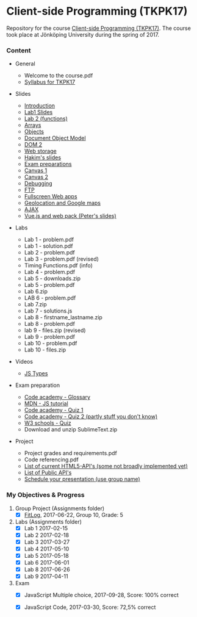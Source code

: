 Client-side Programming (TKPK17)
======

Repository for the course [Client-side Programming (TKPK17)](http://ju.se/en/study-at-ju/courses.html?courseCode=TKPK17&semester=20171). The course took place at Jönköping University during the spring of 2017.

### Content    

- General  
    - Welcome to the course.pdf
    - [Syllabus for TKPK17](http://ju.se/en/study-at-ju/courses.html?courseCode=TKPK17&semester=20171&revision=)

- Slides 
    - [Introduction](http://slides.com/jkohlin/client-side-programming#/) 
    - [Lab1 Slides](http://slides.com/jkohlin/lab-1/live) 
    - [Lab 2 (functions)](http://slides.com/jkohlin/lab-2#/) 
    - [Arrays](http://slides.com/jkohlin/arrays#/)
    - [Objects](https://slides.com/jkohlin/objects/live)
    - [Document Object Model](http://slides.com/jkohlin/dom#/)
    - [DOM 2](http://slides.com/jkohlin/dom2#/)
    - [Web storage](http://slides.com/jkohlin/web-storage#/)
    - [Hakim's slides](http://slides.com/hakim/jth/#/)
    - [Exam preparations](http://slides.com/jkohlin/exam-prep#/)
    - [Canvas 1](http://slides.com/jkohlin/canvas1#/)
    - [Canvas 2](http://slides.com/jkohlin/canvas-2#/)
    - [Debugging](http://slides.com/jkohlin/debug#/)
    - [FTP](http://slides.com/jkohlin/ftp#/)
    - [Fullscreen Web apps](http://slides.com/jkohlin/webapps#/)
    - [Geolocation and Google maps](http://slides.com/jkohlin/geolocation#/)
    - [AJAX](http://slides.com/jkohlin/ajax#/)
    - [Vue.js and web pack (Peter's slides)](http://slides.com/jkohlin/vuejs#/)

- Labs
    - Lab 1 - problem.pdf 
    - Lab 1 - solution.pdf 
    - Lab 2 - problem.pdf 
    - Lab 3 - problem.pdf (revised) 
    - Timing Functions.pdf (info) 
    - Lab 4 - problem.pdf 
    - Lab 5 - downloads.zip 
    - Lab 5 - problem.pdf 
    - Lab 6.zip 
    - LAB 6 - problem.pdf 
    - Lab 7.zip 
    - Lab 7 - solutions.js 
    - Lab 8 - firstname_lastname.zip 
    - Lab 8 - problem.pdf 
    - lab 9 - files.zip (revised) 
    - Lab 9 - problem.pdf 
    - Lab 10 - problem.pdf 
    - Lab 10 - files.zip

- Videos
    - [JS Types](https://www.youtube.com/watch?v=iLo-pHRVS1g)

- Exam preparation
    - [Code academy - Glossary](https://www.codecademy.com/articles/glossary-javascript)
    - [MDN - JS tutorial](https://developer.mozilla.org/en-US/docs/Web/JavaScript/A_re-introduction_to_JavaScript#Inner_functions)
    - [Code academy - Quiz 1](https://www.codecademy.com/en/skills/uk-quizzes/topics/uk-javascript-basics-1/javascript-getting-started-with-programming-1)
    - [Code academy - Quiz 2 (partly stuff you don't know)](https://www.codecademy.com/en/skills/uk-quizzes/topics/uk-javascript-basics-2/javascript-arrays-objects-1)
    - [W3 schools - Quiz](https://www.w3schools.com/js/js_quiz.asp)
    - Download and unzip SublimeText.zip

- Project 
    - Project grades and requirements.pdf 
    - Code referencing.pdf 
    - [List of current HTML5-API's (some not broadly implemented yet)](https://www.w3.org/standards/techs/js#w3c_all) 
    - [List of Public API's](https://github.com/toddmotto/public-apis) 
    - [Schedule your presentation (use group name)](https://doodle.com/poll/ygp4sb9fg463yyd6)


### My Objectives & Progress

1. Group Project (Assignments folder)
    - [x] [FitLog](https://fitlog-app.firebaseapp.com/signin.html), 2017-06-22, Group 10, Grade: 5	 

2. Labs (Assignments folder)		 	 
    - [x] Lab 1 2017-02-15 	 
    - [x] Lab 2 2017-02-18 	 
    - [x] Lab 3 2017-03-27
    - [x] Lab 4 2017-05-10	 
    - [x] Lab 5 2017-05-18 	 
    - [x] Lab 6 2017-06-01 	 
    - [x] Lab 8 2017-06-26 	 
    - [x] Lab 9 2017-04-11
 	 
3. Exam
    - [x] JavaScript Multiple choice, 2017-09-28, Score: 100% correct
    - [x] JavaScript Code, 2017-03-30, Score: 72,5% correct

















